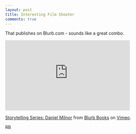```yaml
---
layout: post
title: Interesting Film Shooter
comments: true
---
```

That publishes on Blurb.com - sounds like a great combo.

<iframe src="http://player.vimeo.com/video/17344581" width="400" height="225" frameborder="0"></iframe><p><a href="http://vimeo.com/17344581">Storytelling Series: Daniel Milnor</a> from <a href="http://vimeo.com/user4058052">Blurb Books</a> on <a href="http://vimeo.com">Vimeo</a>.</p>

RB